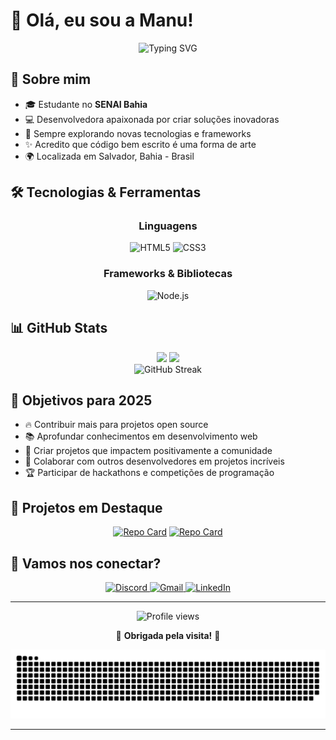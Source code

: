 # 👋 Olá, eu sou a **Manu**! 

<div align="center">
  <img src="https://readme-typing-svg.herokuapp.com?font=Fira+Code&size=22&duration=3000&pause=1000&color=70A5FD&center=true&vCenter=true&width=440&lines=Desenvolvedora+em+constante+evolução;Apaixonada+por+tecnologia;Sempre+aprendendo+algo+novo!" alt="Typing SVG" />
</div>

## 🚀 Sobre mim

- 🎓 Estudante no **SENAI Bahia** 
- 💻 Desenvolvedora apaixonada por criar soluções inovadoras
- 🌱 Sempre explorando novas tecnologias e frameworks
- ✨ Acredito que código bem escrito é uma forma de arte
- 🌍 Localizada em Salvador, Bahia - Brasil

## 🛠️ Tecnologias & Ferramentas

<div align="center">

### Linguagens
![HTML5](https://img.shields.io/badge/HTML5-E34F26?style=for-the-badge&logo=html5&logoColor=white)
![CSS3](https://img.shields.io/badge/CSS3-1572B6?style=for-the-badge&logo=css3&logoColor=white)

### Frameworks & Bibliotecas
![Node.js](https://img.shields.io/badge/Node.js-43853D?style=for-the-badge&logo=node.js&logoColor=white)

</div>

## 📊 GitHub Stats

<div align="center">
  <img height="180em" src="https://github-readme-stats.vercel.app/api?username=MANUELLA2504&show_icons=true&theme=tokyonight&include_all_commits=true&count_private=true"/>
  <img height="180em" src="https://github-readme-stats.vercel.app/api/top-langs/?username=MANUELLA2504&layout=compact&langs_count=8&theme=tokyonight"/>
</div>

<div align="center">
  <img src="https://github-readme-streak-stats.herokuapp.com/?user=MANUELLA2504&theme=tokyonight" alt="GitHub Streak" />
</div>

## 🎯 Objetivos para 2025

- 🔥 Contribuir mais para projetos open source
- 📚 Aprofundar conhecimentos em desenvolvimento web
- 🌟 Criar projetos que impactem positivamente a comunidade
- 🤝 Colaborar com outros desenvolvedores em projetos incríveis
- 🏆 Participar de hackathons e competições de programação

## 🌈 Projetos em Destaque

<div align="center">
  
  [![Repo Card](https://github-readme-stats.vercel.app/api/pin/?username=MANUELLA2504&repo=seu-projeto-1&theme=tokyonight)](https://github.com/MANUELLA2504/seu-projeto-1)
  [![Repo Card](https://github-readme-stats.vercel.app/api/pin/?username=MANUELLA2504&repo=seu-projeto-2&theme=tokyonight)](https://github.com/MANUELLA2504/seu-projeto-2)
  
</div>

## 💬 Vamos nos conectar?

<div align="center">
  <a href="https://discord.com/users/seu-id-discord" target="_blank">
    <img src="https://img.shields.io/badge/Discord-7289DA?style=for-the-badge&logo=discord&logoColor=white" alt="Discord"/>
  </a>
  <a href="mailto:manuella.rosario@ba.estudante.senai.br" target="_blank">
    <img src="https://img.shields.io/badge/Gmail-D14836?style=for-the-badge&logo=gmail&logoColor=white" alt="Gmail"/>
  </a>
  <a href="https://www.linkedin.com/in/seu-perfil-linkedin" target="_blank">
    <img src="https://img.shields.io/badge/LinkedIn-0077B5?style=for-the-badge&logo=linkedin&logoColor=white" alt="LinkedIn"/>
  </a>
</div>

---

<div align="center">
  <img src="https://komarev.com/ghpvc/?username=MANUELLA2504&color=blueviolet&style=flat-square&label=Profile+Views" alt="Profile views" />
  
  💜 **Obrigada pela visita!** 💜
  
  <img src="https://raw.githubusercontent.com/platane/snk/output/github-contribution-grid-snake-dark.svg" alt="Snake animation" />
</div>

---
